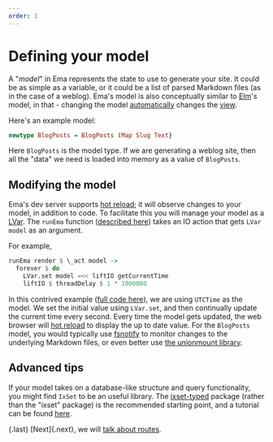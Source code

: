 ```yaml
---
order: 1
---
```

# Defining your model

A "*model*" in Ema represents the state to use to generate your site. It could be as simple as a variable, or it could be a list of parsed Markdown files (as in the case of a weblog). Ema's model is also conceptually similar to [Elm](https://guide.elm-lang.org/architecture/)'s model, in that - changing the model [automatically](concepts/hot-reload.md) changes the [view](guide/render.md).

Here's an example model:

```haskell
newtype BlogPosts = BlogPosts (Map Slug Text}
```

Here `BlogPosts` is the model type. If we are generating a weblog site, then all the "data" we need is loaded into memory as a value of `BlogPosts`.

## Modifying the model

Ema's dev server supports [hot reload](concepts/hot-reload.md); it will observe changes to your model, in addition to code. To facilitate this you will manage your model as a [LVar](concepts/lvar.md). The `runEma` function ([described here](guide/class.md)) takes an IO action that gets `LVar model` as an argument. 

For example,

```haskell
runEma render $ \_act model ->
  forever $ do
    LVar.set model =<< liftIO getCurrentTime
    liftIO $ threadDelay $ 1 * 1000000
```

In this contrived example ([full code here](https://github.com/srid/ema/blob/master/src/Ema/Example/Ex02_Clock.hs)), we are using `UTCTime` as the model. We set the initial value using `LVar.set`, and then continually update the current time every second. Every time the model gets updated, the web browser will [hot reload](concepts/hot-reload.md) to display the up to date value. For the `BlogPosts` model, you would typically use [fsnotify](https://hackage.haskell.org/package/fsnotify) to monitor changes to the underlying Markdown files, or even better use [the unionmount library](guide/helpers/filesystem.md).

## Advanced tips

If your model takes on a database-like structure and query functionality, you might find `IxSet` to be an useful library. The [ixset-typed](https://hackage.haskell.org/package/ixset-typed) package (rather than the "ixset" package) is the recommended starting point, and a tutorial can be found [here](https://stackoverflow.com/a/9234807/55246).

{.last}
[Next]{.next}, we will [talk about routes](guide/routes.md).